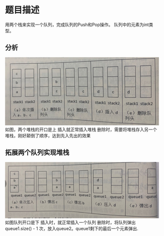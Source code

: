 # 题目描述
用两个栈来实现一个队列，完成队列的Push和Pop操作。 队列中的元素为int类型。

## 分析
![image](.README_images/2f34788b.png)
如图，两个堆栈的开口是上
插入就正常插入堆栈
删除时，需要将堆栈存入另一个堆栈，刚好颠倒了顺序，达到先入先出的效果


## 拓展两个队列实现堆栈
![image](.README_images/eb01a31f.png)
如图队列开口是下
插入时，就正常插入一个队列
删除时，将队列弹出queue1.size() - 1 次，放入queue2。queue1剩下的最后一个元素弹出.

